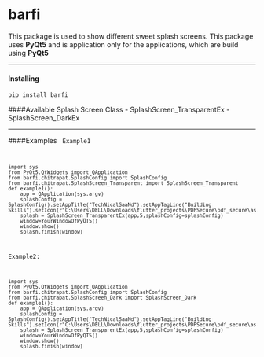 # barfi

This package is used to show different sweet splash screens. 
This package uses <b>PyQt5</b> and is application only for the applications,
which are build using <b>PyQt5</b>
<hr>

<h4>Installing</h4>
<code>pip install barfi</code>


####Available Splash Screen Class
    - SplashScreen_TransparentEx
    - SplashScreen_DarkEx

<hr>

####Examples
<code>
Example1
    
    import sys
    from PyQt5.QtWidgets import QApplication
    from barfi.chitrapat.SplashConfig import SplashConfig
    from barfi.chitrapat.SplashScreen_Transparent import SplashScreen_Transparent
    def example1():
        app = QApplication(sys.argv)
        splashConfig = SplashConfig().setAppTitle("TechNicalSaaNd").setAppTagLine("Building Skills").setIcon(r"C:\Users\DELL\Downloads\flutter_projects\PDFSecure\pdf_secure\assets\images\_AboutAppImage.png")
        splash = SplashScreen_TransparentEx(app,5,splashConfig=splashConfig)
        window=YourWindowOfPyQT5()
        window.show()
        splash.finish(window)

Example2:

    import sys
    from PyQt5.QtWidgets import QApplication
    from barfi.chitrapat.SplashConfig import SplashConfig
    from barfi.chitrapat.SplashScreen_Dark import SplashScreen_Dark
    def example1():
        app = QApplication(sys.argv)
        splashConfig = SplashConfig().setAppTitle("TechNicalSaaNd").setAppTagLine("Building Skills").setIcon(r"C:\Users\DELL\Downloads\flutter_projects\PDFSecure\pdf_secure\assets\images\_AboutAppImage.png") 
        splash = SplashScreen_TransparentEx(app,5,splashConfig=splashConfig)
        window=YourWindowOfPyQT5()
        window.show()
        splash.finish(window)
</code>




